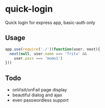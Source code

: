 # quick-login

Quick login for express app, basic-auth only

## Usage

```js
app.use(require('./')(function(user, next){
  next(null, user.name === 'fritx' &&
    user.pass === 'momo1')
}))
```

## Todo

- onVisit/onFail page display
- beautiful dialog and ajax
- even passwordless support
